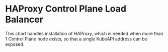 # HAProxy Control Plane Load Balancer

This chart handles installation of HAProxy, which is needed when more than 1 Control Plane node exists, so that a single KubeAPI address can be exposed.
